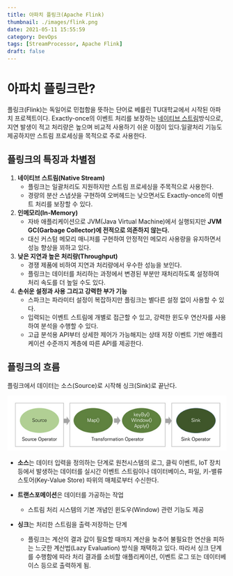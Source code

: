 ```yaml
---
title: 아파치 플링크(Apache Flink)
thumbnail: ./images/flink.png
date: 2021-05-11 15:55:59
category: DevOps
tags: [StreamProcessor, Apache Flink]
draft: false
---
```


# 아파치 플링크란?
플링크(Flink)는 독일어로 민첩함을 뜻하는 단어로 베를린 TU대학교에서 시작된 아파치 프로젝트이다. Exactly-once의 이벤트 처리를 보장하는 [네이티브 스트림](https://bottleh.netlify.app/devops/%EC%8A%A4%ED%8A%B8%EB%A6%BC%ED%94%84%EB%A1%9C%EC%84%B8%EC%8B%B1%EC%9D%B4%EB%9E%80/)방식으로, 지연 발생이 적고 처리량은 높으며 비교적 사용하기 쉬운 이점이 있다.일괄처리 기능도 제공하지만 스트림 프로세싱을 목적으로 주로 사용한다.



## 플링크의 특징과 차별점

1. **네이티브 스트림(Native Stream)**
   - 플링크는 일괄처리도 지원하지만 스트림 프로세싱을 주목적으로 사용한다. 
   - 경량의 분산 스냅샷을 구현하여 오버헤드는 낮으면서도 Exactly-once의 이벤트 처리를 보장할 수 있다.
2. **인메모리(In-Memory)**
   - 자바 애플리케이션으로 JVM(Java Virtual Machine)에서 실행되지만 **JVM GC(Garbage Collector)에 전적으로 의존하지 않는다.**
   - 대신 커스텀 메모리 매니저를 구현하여 안정적인 메모리 사용량을 유지하면서 성능 향상을 꾀하고 있다.
3. **낮은 지연과 높은 처리량(Throughput)**
   - 경쟁 제품에 비하여 지연과 처리량에서 우수한 성능을 보인다.
   - 플링크는 데이터를 처리하는 과정에서 변경된 부분만 재처리하도록 설정하여 처리 속도를 더 높일 수도 있다.
4. **손쉬운 설정과 사용 그리고 강력한 부가 기능**
   - 스파크는 파라미터 설정이 복잡하지만 플링크는 별다른 설정 없이 사용할 수 있다.
   - 입력되는 이벤트 스트림에 개별로 접근할 수 있고, 강력한 윈도우 연산자를 사용하여 분석을 수행할 수 있다.
   - 고급 분석용 API부터 상세한 제어가 가능해지는 상태 저장 이벤트 기반 애플리케이션 수준까지 계층에 따른 API를 제공한다.



## 플링크의 흐름

플링크에서 데이터는 소스(Source)로 시작해 싱크(Sink)로 끝난다.

![플링크흐름도](./images/flinkprocess.png)

- **소스**는 데이터 입력을 정의하는 단계로 원천시스템의 로그, 클릭 이벤트, IoT 장치 등에서 발생하는 데이터를 실시간 이벤트 스트림이나 데이터베이스, 파일, 키-밸류 스토어(Key-Value Store) 따위의 매체로부터 수신한다.
- **트랜스포메이션**은 데이터를 가공하는 작업
  - 스트림 처리 시스템의 기본 개념인 윈도우(Window) 관련 기능도 제공

- **싱크**는 처리한 스트림을 출력·저장하는 단계
  - 플링크는 계산의 결과 값이 필요할 때까지 계산을 늦추어 불필요한 연산을 피하는 느긋한 계산법(Lazy Evaluation) 방식을 채택하고 있다. 따라서 싱크 단계를 수행함에 따라 처리 결과를 소비할 애플리케이션, 이벤트 로그 또는 데이터베이스 등으로 출력하게 됨.

